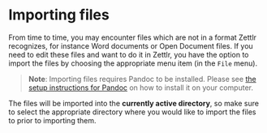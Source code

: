 # Importing files

From time to time, you may encounter files which are not in a format Zettlr recognizes, for instance Word documents or Open Document files. If you need to edit these files and want to do it in Zettlr, you have the option to import the files by choosing the appropriate menu item (in the `File` menu).

> **Note**: Importing files requires Pandoc to be installed. Please see [the setup instructions for Pandoc](../installing-pandoc.md) on how to install it on your computer.

The files will be imported into the **currently active directory**, so make sure to select the appropriate directory where you would like to import the files to prior to importing them.
